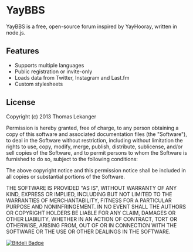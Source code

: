 # YayBBS

YayBBS is a free, open-source forum inspired by YayHooray, written in node.js.

## Features

* Supports multiple languages
* Public registration or invite-only
* Loads data from Twitter, Instagram and Last.fm
* Custom stylesheets

## License

Copyright (c) 2013 Thomas Lekanger

Permission is hereby granted, free of charge, to any person obtaining a copy of this software and associated documentation files (the "Software"), to deal in the Software without restriction, including without limitation the rights to use, copy, modify, merge, publish, distribute, sublicense, and/or sell copies of the Software, and to permit persons to whom the Software is furnished to do so, subject to the following conditions:

The above copyright notice and this permission notice shall be included in all copies or substantial portions of the Software.

THE SOFTWARE IS PROVIDED "AS IS", WITHOUT WARRANTY OF ANY KIND, EXPRESS OR IMPLIED, INCLUDING BUT NOT LIMITED TO THE WARRANTIES OF MERCHANTABILITY, FITNESS FOR A PARTICULAR PURPOSE AND NONINFRINGEMENT. IN NO EVENT SHALL THE AUTHORS OR COPYRIGHT HOLDERS BE LIABLE FOR ANY CLAIM, DAMAGES OR OTHER LIABILITY, WHETHER IN AN ACTION OF CONTRACT, TORT OR OTHERWISE, ARISING FROM, OUT OF OR IN CONNECTION WITH THE SOFTWARE OR THE USE OR OTHER DEALINGS IN THE SOFTWARE.

[![Bitdeli Badge](https://d2weczhvl823v0.cloudfront.net/datagutt/yaybbs/trend.png)](https://bitdeli.com/free "Bitdeli Badge")

